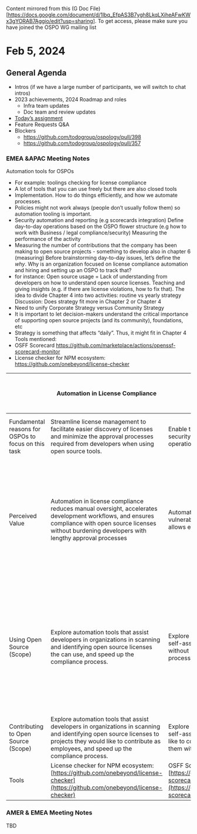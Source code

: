 Content mirrored from this (G Doc File)[https://docs.google.com/document/d/1lbq_EfpAS3B7ygh8LkqLXiheAFwKWx3gYORAB7Aggio/edit?usp=sharing]. To get access, please make sure you have joined the OSPO WG mailing list

# Feb 5, 2024
## General Agenda
- Intros (if we have a large number of participants, we will switch to chat intros)
- 2023 achievements, 2024 Roadmap and roles
    - Infra team updates
    - Doc team and review updates
- [Today’s assignment](https://github.com/todogroup/ospology/blob/c16e46657a214001d3838087e678485eda389380/ospo-book/content/en/04-chapter.md)
- Feature Requests Q&A
- Blockers
    - https://github.com/todogroup/ospology/pull/398
    - https://github.com/todogroup/ospology/pull/357 

### EMEA &APAC Meeting Notes

Automation tools for OSPOs
- For example: toolings checking for license compliance 
- A lot of tools that you can use freely but there are also closed tools
- Implementation. How to do things efficiently, and how we automate processes.
- Policies might not work always (people don’t usually follow them) so automation tooling is important. 
- Security automation and reporting (e.g scorecards integration)
Define day-to-day operations based on the OSPO flower structure (e.g how to work with Business / legal compliance/security)
Measuring the performance of the activity
- Measuring the number of contributions that the company has been making to open source projects - something to develop also in chapter 6 (measuring)
Before brainstorming day-to-day issues, let’s define the *why*. Why is an organization focused on license compliance automation and hiring and setting up an OSPO to track that?
- for instance:  Open source usage = Lack of understanding from developers on how to understand open source licenses. Teaching and giving insights (e.g. if there are license violations, how to fix that).
The idea to divide Chapter 4 into two activities: routine vs yearly strategy
Discussion: Does strategy fit more in Chapter 2 or Chapter 4
- Need to unify Corporate Strategy versus Community Strategy
- It is important to let decision-makers understand the critical importance of supporting open source projects (and its community), foundations, etc
- Strategy is something that affects “daily”. Thus, it might fit in Chapter 4
Tools mentioned:
- OSFF Scorecard https://github.com/marketplace/actions/openssf-scorecard-monitor
- License checker for NPM ecosystem: https://github.com/onebeyond/license-checker

|                                     | Automation in License Compliance | Automation in Security | Measuring Performance | Strategy and its impact in day-to-day operations |
|-------------------------------------|----------------------------------|-----------------------|-----------------------|--------------------------------------------------|
| Fundamental reasons for OSPOs to focus on this task | Streamline license management to facilitate easier discovery of licenses and minimize the approval processes required from developers when using open source tools. | Enable tools and best practices for integrating security measures, such as scorecards, into daily operations | Inform strategic adjustments and operational enhancements | A unified strategy influences daily operations |
| Perceived Value                     | Automation in license compliance reduces manual oversight, accelerates development workflows, and ensures compliance with open source licenses without burdening developers with lengthy approval processes | Automation in security practices and vulnerabilities exploration in open source projects allows effective risk management. | Measuring performance facilitate transparent assessment of the OSPO's effectiveness | Guiding decisions on contributions to open source projects, engagement with community initiatives, and the balancing of organization and community benefits |
| Using Open Source (Scope)           | Explore automation tools that assist developers in organizations in scanning and identifying open source licenses the can use, and speed up the compliance process. | Explore automation tools that assist developers to self-assess security risk on specific projects, without burdening them with lengthy approval processes | TBD (ping CHAOSS OSPO metrics WG to give input on this) | Enable decision makers understand the critical importance of supporting open source projects (and its community) and foundations, and the different ways to offer support |
| Contributing to Open Source (Scope) | Explore automation tools that assist developers in organizations in scanning and identifying open source licenses to projects they would like to contribute as employees, and speed up the compliance process. | Explore automation tools that assist developers to self-assess security risk on projects they would like to contribute as employees, without burdening them with lengthy approval processes | | frameworks that support strategic planning and execution |
| Tools                               | License checker for NPM ecosystem: [https://github.com/onebeyond/license-checker](https://github.com/onebeyond/license-checker) | OSFF Scorecard [https://github.com/marketplace/actions/openssf-scorecard-monitor](https://github.com/marketplace/actions/openssf-scorecard-monitor) | | |




### AMER & EMEA Meeting Notes

TBD
